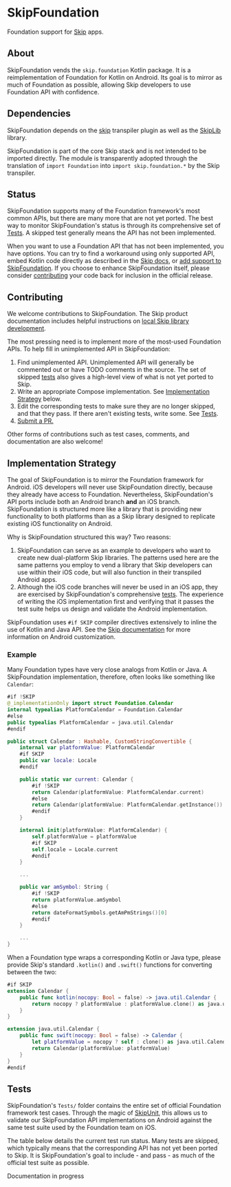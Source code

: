 # SkipFoundation

Foundation support for [Skip](https://skip.tools) apps.

## About 

SkipFoundation vends the `skip.foundation` Kotlin package. It is a reimplementation of Foundation for Kotlin on Android. Its goal is to mirror as much of Foundation as possible, allowing Skip developers to use Foundation API with confidence.

## Dependencies

SkipFoundation depends on the [skip](https://source.skip.tools/skip) transpiler plugin as well as the [SkipLib](https://github.com/skiptools/skip-lib) library.

SkipFoundation is part of the core Skip stack and is not intended to be imported directly.
The module is transparently adopted through the translation of `import Foundation` into `import skip.foundation.*` by the Skip transpiler.

## Status

SkipFoundation supports many of the Foundation framework's most common APIs, but there are many more that are not yet ported. The best way to monitor SkipFoundation's status is through its comprehensive set of [Tests](#tests). A skipped test generally means the API has not been implemented.

When you want to use a Foundation API that has not been implemented, you have options. You can try to find a workaround using only supported API, embed Kotlin code directly as described in the [Skip docs](https://skip.tools/docs), or [add support to SkipFoundation](#contributing). If you choose to enhance SkipFoundation itself, please consider [contributing](#contributing) your code back for inclusion in the official release.

## Contributing

We welcome contributions to SkipFoundation. The Skip product documentation includes helpful instructions on [local Skip library development](https://skip.tools/docs/#local-libraries). 

The most pressing need is to implement more of the most-used Foundation APIs.
To help fill in unimplemented API in SkipFoundation:

1. Find unimplemented API. Unimplemented API will generally be commented out or have TODO comments in the source. The set of skipped [tests](#tests) also gives a high-level view of what is not yet ported to Skip.
1. Write an appropriate Compose implementation. See [Implementation Strategy](#implementation-strategy) below.
1. Edit the corresponding tests to make sure they are no longer skipped, and that they pass. If there aren't existing tests, write some. See [Tests](#tests).
1. [Submit a PR.](https://github.com/skiptools/skip-foundation/pulls)

Other forms of contributions such as test cases, comments, and documentation are also welcome!

## Implementation Strategy

The goal of SkipFoundation is to mirror the Foundation framework for Android. iOS developers will never use SkipFoundation directly, because they already have access to Foundation. Nevertheless, SkipFoundation's API ports include both an Android branch **and** an iOS branch. SkipFoundation is structured more like a library that is providing new functionality to both platforms than as a Skip library designed to replicate existing iOS functionality on Android.

Why is SkipFoundation structured this way? Two reasons:

1. SkipFoundation can serve as an example to developers who want to create new dual-platform Skip libraries. The patterns used here are the same patterns you employ to vend a library that Skip developers can use within their iOS code, but will also function in their transpiled Android apps.
1. Although the iOS code branches will never be used in an iOS app, they are exercised by SkipFoundation's comprehensive [tests](#tests). The experience of writing the iOS implementation first and verifying that it passes the test suite helps us design and validate the Android implementation.

SkipFoundation uses `#if SKIP` compiler directives extensively to inline the use of Kotlin and Java API. See the [Skip documentation](https://skip.tools/docs) for more information on Android customization.

### Example

Many Foundation types have very close analogs from Kotlin or Java. A SkipFoundation implementation, therefore, often looks like something like `Calendar`:

```swift
#if !SKIP
@_implementationOnly import struct Foundation.Calendar
internal typealias PlatformCalendar = Foundation.Calendar
#else
public typealias PlatformCalendar = java.util.Calendar
#endif

public struct Calendar : Hashable, CustomStringConvertible {
    internal var platformValue: PlatformCalendar
    #if SKIP
    public var locale: Locale
    #endif

    public static var current: Calendar {
        #if !SKIP
        return Calendar(platformValue: PlatformCalendar.current)
        #else
        return Calendar(platformValue: PlatformCalendar.getInstance())
        #endif
    }

    internal init(platformValue: PlatformCalendar) {
        self.platformValue = platformValue
        #if SKIP
        self.locale = Locale.current
        #endif
    }

    ...

    public var amSymbol: String {
        #if !SKIP
        return platformValue.amSymbol
        #else
        return dateFormatSymbols.getAmPmStrings()[0]
        #endif
    }

    ...
}
```

When a Foundation type wraps a corresponding Kotlin or Java type, please provide Skip's standard `.kotlin()` and `.swift()` functions for converting between the two:

```swift
#if SKIP
extension Calendar {
    public func kotlin(nocopy: Bool = false) -> java.util.Calendar {
        return nocopy ? platformValue : platformValue.clone() as java.util.Calendar
    }
}

extension java.util.Calendar {
    public func swift(nocopy: Bool = false) -> Calendar {
        let platformValue = nocopy ? self : clone() as java.util.Calendar
        return Calendar(platformValue: platformValue)
    }
}
#endif
```

## Tests

SkipFoundation's `Tests/` folder contains the entire set of official Foundation framework test cases. Through the magic of [SkipUnit](https://github.com/skiptools/skip-unit), this allows us to validate our SkipFoundation API implementations on Android against the same test suite used by the Foundation team on iOS.

The table below details the current test run status. Many tests are skipped, which typically means that the corresponding API has not yet been ported to Skip. It is SkipFoundation's goal to include - and pass - as much of the official test suite as possible.

Documentation in progress

